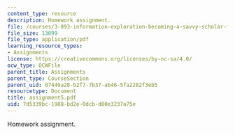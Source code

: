 ```yaml
---
content_type: resource
description: Homework assignment.
file: /courses/3-093-information-exploration-becoming-a-savvy-scholar-fall-2006/7d5339bc1988bd2e0dcbd80e3237a75e_assignment5.pdf
file_size: 13099
file_type: application/pdf
learning_resource_types:
- Assignments
license: https://creativecommons.org/licenses/by-nc-sa/4.0/
ocw_type: OCWFile
parent_title: Assignments
parent_type: CourseSection
parent_uid: 07449a28-b2f7-7b37-ab46-5fa2282f3eb5
resourcetype: Document
title: assignment5.pdf
uid: 7d5339bc-1988-bd2e-0dcb-d80e3237a75e
---
```

Homework assignment.